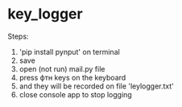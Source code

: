 # key_logger
Steps:
1. 'pip install pynput' on terminal
2. save
3. open (not run) mail.py file
4. press фтн keys on the keyboard
5. and they will be recorded on file 'leylogger.txt'
6. close console app to stop logging
